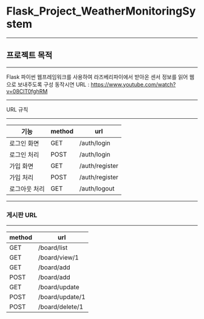 # Flask_Project_WeatherMonitoringSystem
***

## 프로젝트 목적
***
Flask 파이썬 웹프레임워크를 사용하여 라즈베리파이에서 받아온 센서 정보를 읽어 웹으로 보내주도록 구성
동작시연 URL : https://www.youtube.com/watch?v=08ClT0fghRM
***
URL 규칙
***
| 기능 | method | url |
| --- | --- | --- |
| 로그인 화면 | GET | /auth/login |
| 로그인 처리| POST | /auth/login |
| 가입 화면 | GET | /auth/register |
| 가입 처리 | POST | /auth/register |
| 로그아웃 처리 | GET | /auth/logout |
***
### 게시판 URL
***
| method | url |
| --- | --- |
| GET | /board/list |
| GET | /board/view/1 |
| GET | /board/add |
| POST | /board/add |
| GET | /board/update |
| POST | /board/update/1 |
| POST | /board/delete/1 |

